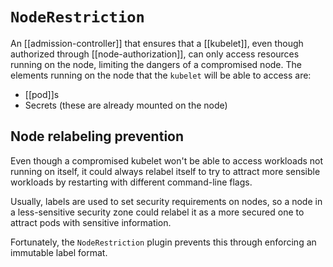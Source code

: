# `NodeRestriction`
An [[admission-controller]] that ensures that a [[kubelet]], even though authorized through [[node-authorization]], can only access resources running on the node, limiting the dangers of a compromised node. The elements running on the node that the `kubelet` will be able to access are:

* [[pod]]s
* Secrets (these are already mounted on the node)

## Node relabeling prevention
Even though a compromised kubelet won't be able to access workloads not running on itself, it could always relabel itself to try to attract more sensible workloads by restarting with different command-line flags.

Usually, labels are used to set security requirements on nodes, so a node in a less-sensitive security zone could relabel it as a more secured one to attract pods with sensitive information.

Fortunately, the `NodeRestriction` plugin prevents this through enforcing an immutable label format.
